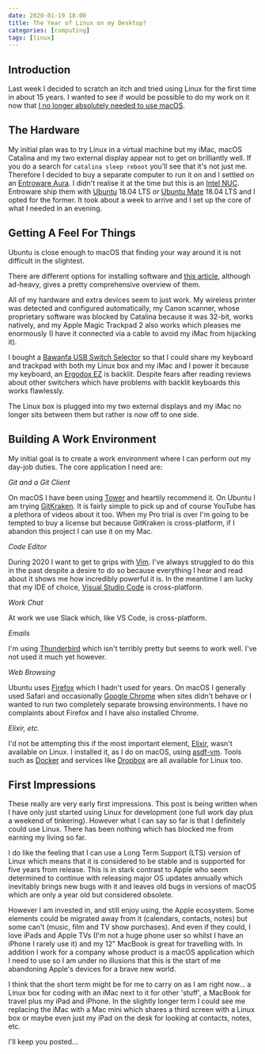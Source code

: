 ```yaml
---
date: 2020-01-19 18:00
title: The Year of Linux on my Desktop?
categories: [computing]
tags: [linux]
---
```


## Introduction

Last week I decided to scratch an itch and tried using Linux for the first time in about 15 years. I wanted to see if would be possible to do my work on it now that [I no longer absolutely needed to use macOS](2019-05-02-keep-moving).

## The Hardware

My initial plan was to try Linux in a virtual machine but my iMac, macOS Catalina and my two external display appear not to get on brilliantly well. If you do a search for `catalina sleep reboot` you'll see that it's not just me. Therefore I decided to buy a separate computer to run it on and I settled on an [Entroware Aura](https://www.entroware.com/store/aura). I didn't realise it at the time but this is an [Intel NUC](https://www.intel.com/content/www/us/en/products/boards-kits/nuc.html). Entroware ship them with [Ubuntu](https://ubuntu.com/) 18.04 LTS or [Ubuntu Mate](https://ubuntu-mate.org) 18.04 LTS and I opted for the former. It took about a week to arrive and I set up the core of what I needed in an evening.

## Getting A Feel For Things

Ubuntu is close enough to macOS that finding your way around it is not difficult in the slightest.

There are different options for installing software and [this article](https://www.ubuntupit.com/how-to-install-software-in-ubuntu-linux-a-complete-guide-for-newbie/), although ad-heavy, gives a pretty comprehensive overview of them.

All of my hardware and extra devices seem to just work. My wireless printer was detected and configured automatically, my Canon scanner, whose proprietary software was blocked by Catalina because it was 32-bit, works natively, and my Apple Magic Trackpad 2 also works which pleases me enormously (I have it connected via a cable to avoid my iMac from hijacking it).

I bought a [Bawanfa USB Switch Selector](https://smile.amazon.co.uk/gp/product/B0824YQFNWhttps://smile.amazon.co.uk/gp/product/B0824YQFNW) so that I could share my keyboard and trackpad with both my Linux box and my iMac and I power it because my keyboard, an [Ergodox EZ](https://ergodox-ez.com/) is backlit. Despite fears after reading reviews about other switchers which have problems with backlit keyboards this works flawlessly.

The Linux box is plugged into my two external displays and my iMac no longer sits between them but rather is now off to one side.

## Building A Work Environment

My initial goal is to create a work environment where I can perform out my day-job duties. The core application I need are:

*Git and a Git Client*

On macOS I have been using [Tower](https://www.git-tower.com) and heartily recommend it. On Ubuntu I am trying [GitKraken](https://www.gitkraken.com/). It is fairly simple to pick up and of course YouTube has a plethora of videos about it too. When my Pro trial is over I'm going to be tempted to buy a license but because GitKraken is cross-platform, if I abandon this project I can use it on my Mac.

*Code Editor*

During 2020 I want to get to grips with [Vim](https://www.vim.org/). I've always struggled to do this in the past despite a desire to do so because everything I hear and read about it shows me how incredibly powerful it is. In the meantime I am lucky that my IDE of choice, [Visual Studio Code](https://code.visualstudio.com/) is cross-platform.

*Work Chat*

At work we use Slack which, like VS Code, is cross-platform.

*Emails*

I'm using [Thunderbird](https://www.thunderbird.net/en-US/) which isn't terribly pretty but seems to work well. I've not used it much yet however.

*Web Browsing*

Ubuntu uses [Firefox](https://www.mozilla.org/en-US/firefox/) which I hadn't used for years. On macOS I generally used Safari and occasionally [Google Chrome](https://www.google.com/chrome/) when sites didn't behave or I wanted to run two completely separate browsing environments. I have no complaints about Firefox and I have also installed Chrome.

*Elixir, etc.*

I'd not be attempting this if the most important element, [Elixir](https://elixir-lang.org/), wasn't available on Linux. I installed it, as I do on macOS, using [asdf-vm](https://asdf-vm.com). Tools such as [Docker](https://www.docker.com/) and services like [Dropbox](https://www.dropbox.com) are all available for Linux too.

## First Impressions

These really are very early first impressions. This post is being written when I have only just started using Linux for development (one full work day plus a weekend of tinkering). However what I can say so far is that I definitely could use Linux. There has been nothing which has blocked me from earning my living so far.

I do like the feeling that I can use a Long Term Support (LTS) version of Linux which means that it is considered to be stable and is supported for five years from release. This is in stark contrast to Apple who seem determined to continue with releasing major OS updates annually which inevitably brings new bugs with it and leaves old bugs in versions of macOS which are only a year old but considered obsolete.

However I am invested in, and still enjoy using, the Apple ecosystem. Some elements could be migrated away from it (calendars, contacts, notes) but some can't (music, film and TV show purchases). And even if they could, I love iPads and Apple TVs (I'm not a huge phone user so whilst I have an iPhone I rarely use it) and my 12" MacBook is great for travelling with. In addition I work for a company whose product is a macOS application which I need to use so I am under no illusions that this is the start of me abandoning Apple's devices for a brave new world.

I think that the short term might be for me to carry on as I am right now... a Linux box for coding with an iMac next to it for other 'stuff', a MacBook for travel plus my iPad and iPhone. In the slightly longer term I could see me replacing the iMac with a Mac mini which shares a third screen with a Linux box or maybe even just my iPad on the desk for looking at contacts, notes, etc.

I'll keep you posted...
